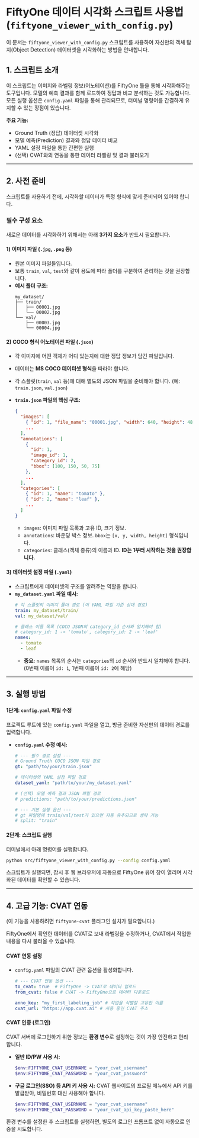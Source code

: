 # FiftyOne 데이터 시각화 스크립트 사용법 (`fiftyone_viewer_with_config.py`)

이 문서는 `fiftyone_viewer_with_config.py` 스크립트를 사용하여 자신만의 객체 탐지(Object Detection) 데이터셋을 시각화하는 방법을 안내합니다.

## 1. 스크립트 소개

이 스크립트는 이미지와 라벨링 정보(어노테이션)를 FiftyOne 툴을 통해 시각화해주는 도구입니다. 모델의 예측 결과를 함께 로드하여 정답과 비교 분석하는 것도 가능합니다. 모든 실행 옵션은 `config.yaml` 파일을 통해 관리되므로, 터미널 명령어를 간결하게 유지할 수 있는 장점이 있습니다.

**주요 기능:**
- Ground Truth (정답) 데이터셋 시각화
- 모델 예측(Prediction) 결과와 정답 데이터 비교
- YAML 설정 파일을 통한 간편한 실행
- (선택) CVAT와의 연동을 통한 데이터 라벨링 및 결과 불러오기

---

## 2. 사전 준비

스크립트를 사용하기 전에, 시각화할 데이터가 특정 형식에 맞게 준비되어 있어야 합니다.

### 필수 구성 요소

새로운 데이터를 시각화하기 위해서는 아래 **3가지 요소**가 반드시 필요합니다.

#### 1) 이미지 파일 (`.jpg`, `.png` 등)
- 원본 이미지 파일들입니다.
- 보통 `train`, `val`, `test`와 같이 용도에 따라 폴더를 구분하여 관리하는 것을 권장합니다.
- **예시 폴더 구조:**
  ```
  my_dataset/
  ├── train/
  │   ├── 00001.jpg
  │   └── 00002.jpg
  └── val/
      ├── 00003.jpg
      └── 00004.jpg
  ```

#### 2) COCO 형식 어노테이션 파일 (`.json`)
- 각 이미지에 어떤 객체가 어디 있는지에 대한 정답 정보가 담긴 파일입니다.
- 데이터는 **MS COCO 데이터셋 형식**을 따라야 합니다.
- 각 스플릿(`train`, `val` 등)에 대해 별도의 JSON 파일을 준비해야 합니다. (예: `train.json`, `val.json`)

- **`train.json` 파일의 핵심 구조:**
  ```json
  {
    "images": [
      { "id": 1, "file_name": "00001.jpg", "width": 640, "height": 480 },
      ...
    ],
    "annotations": [
      {
        "id": 1,
        "image_id": 1,
        "category_id": 2,
        "bbox": [100, 150, 50, 75]
      },
      ...
    ],
    "categories": [
      { "id": 1, "name": "tomato" },
      { "id": 2, "name": "leaf" },
      ...
    ]
  }
  ```
  - `images`: 이미지 파일 목록과 고유 ID, 크기 정보.
  - `annotations`: 바운딩 박스 정보. `bbox`는 `[x, y, width, height]` 형식입니다.
  - `categories`: 클래스(객체 종류)의 이름과 ID. **ID는 1부터 시작하는 것을 권장합니다.**

#### 3) 데이터셋 설정 파일 (`.yaml`)
- 스크립트에게 데이터셋의 구조를 알려주는 역할을 합니다.
- **`my_dataset.yaml` 파일 예시:**
  ```yaml
  # 각 스플릿의 이미지 폴더 경로 (이 YAML 파일 기준 상대 경로)
  train: my_dataset/train/
  val: my_dataset/val/

  # 클래스 이름 목록 (COCO JSON의 category_id 순서와 일치해야 함)
  # category_id: 1 -> 'tomato', category_id: 2 -> 'leaf'
  names:
    - tomato
    - leaf
  ```
  - **중요:** `names` 목록의 순서는 `categories`의 `id` 순서와 반드시 일치해야 합니다. (0번째 이름이 `id: 1`, 1번째 이름이 `id: 2`에 해당)

---

## 3. 실행 방법

#### 1단계: `config.yaml` 파일 수정
프로젝트 루트에 있는 `config.yaml` 파일을 열고, 방금 준비한 자신만의 데이터 경로를 입력합니다.

- **`config.yaml` 수정 예시:**
  ```yaml
  # --- 필수 경로 설정 ---
  # Ground Truth COCO JSON 파일 경로
  gt: "path/to/your/train.json"

  # 데이터셋의 YAML 설정 파일 경로
  dataset_yaml: "path/to/your/my_dataset.yaml"

  # (선택) 모델 예측 결과 JSON 파일 경로
  # predictions: "path/to/your/predictions.json"

  # --- 기본 실행 옵션 ---
  # gt 파일명에 train/val/test가 있으면 자동 유추되므로 생략 가능
  # split: "train"
  ```

#### 2단계: 스크립트 실행
터미널에서 아래 명령어를 실행합니다.

```bash
python src/fiftyone_viewer_with_config.py --config config.yaml
```

스크립트가 실행되면, 잠시 후 웹 브라우저에 자동으로 FiftyOne 뷰어 창이 열리며 시각화된 데이터를 확인할 수 있습니다.

---

## 4. 고급 기능: CVAT 연동

(이 기능을 사용하려면 `fiftyone-cvat` 플러그인 설치가 필요합니다.)

FiftyOne에서 확인한 데이터를 CVAT로 보내 라벨링을 수정하거나, CVAT에서 작업한 내용을 다시 불러올 수 있습니다.

#### CVAT 연동 설정
- `config.yaml` 파일의 CVAT 관련 옵션을 활성화합니다.
  ```yaml
  # --- CVAT 연동 옵션 ---
  to_cvat: true  # FiftyOne -> CVAT로 데이터 업로드
  from_cvat: false # CVAT -> FiftyOne으로 데이터 다운로드

  anno_key: "my_first_labeling_job" # 작업을 식별할 고유한 이름
  cvat_url: "https://app.cvat.ai" # 사용 중인 CVAT 주소
  ```

#### CVAT 인증 (로그인)
CVAT 서버에 로그인하기 위한 정보는 **환경 변수**로 설정하는 것이 가장 안전하고 편리합니다.

- **일반 ID/PW 사용 시:**
  ```powershell
  $env:FIFTYONE_CVAT_USERNAME = "your_cvat_username"
  $env:FIFTYONE_CVAT_PASSWORD = "your_cvat_password"
  ```

- **구글 로그인(SSO) 등 API 키 사용 시:**
  CVAT 웹사이트의 프로필 메뉴에서 API 키를 발급받아, 비밀번호 대신 사용해야 합니다.
  ```powershell
  $env:FIFTYONE_CVAT_USERNAME = "your_cvat_username"
  $env:FIFTYONE_CVAT_PASSWORD = "your_cvat_api_key_paste_here"
  ```
환경 변수를 설정한 후 스크립트를 실행하면, 별도의 로그인 프롬프트 없이 자동으로 인증을 시도합니다.

